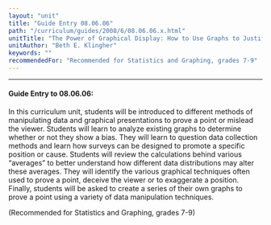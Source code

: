 ```yaml
---
layout: "unit"
title: "Guide Entry 08.06.06"
path: "/curriculum/guides/2008/6/08.06.06.x.html"
unitTitle: "The Power of Graphical Display: How to Use Graphs to Justify a Position, Prove a Point, or Mislead the Viewer"
unitAuthor: "Beth E. Klingher"
keywords: ""
recommendedFor: "Recommended for Statistics and Graphing, grades 7-9"
---
```

<body>
<hr/>
 <h4>
  Guide Entry to 08.06.06:
 </h4>
 <p>
  In this curriculum unit, students will be introduced to different methods of manipulating data and graphical presentations to prove a point or mislead the viewer. Students will learn to analyze existing graphs to determine whether or not they show a bias. They will learn to question data collection methods and learn how surveys can be designed to promote a specific position or cause. Students will review the calculations behind various “averages” to better understand how different data distributions may alter these averages. They will identify the various graphical techniques often used to prove a point, deceive the viewer or to exaggerate a position. Finally, students will be asked to create a series of their own graphs to prove a point using a variety of data manipulation techniques.
 </p>
<p>
  (Recommended for Statistics and Graphing, grades 7-9)
 </p>




</body>